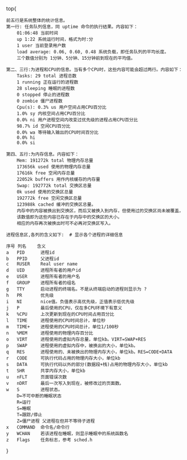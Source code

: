top{

    前五行是系统整体的统计信息。
    第一行: 任务队列信息，同 uptime 命令的执行结果。内容如下：
        01:06:48 当前时间
        up 1:22 系统运行时间，格式为时:分
        1 user 当前登录用户数
        load average: 0.06, 0.60, 0.48 系统负载，即任务队列的平均长度。
        三个数值分别为 1分钟、5分钟、15分钟前到现在的平均值。

    第二、三行:为进程和CPU的信息。当有多个CPU时，这些内容可能会超过两行。内容如下：
        Tasks: 29 total 进程总数
        1 running 正在运行的进程数
        28 sleeping 睡眠的进程数
        0 stopped 停止的进程数
        0 zombie 僵尸进程数
        Cpu(s): 0.3% us 用户空间占用CPU百分比
        1.0% sy 内核空间占用CPU百分比
        0.0% ni 用户进程空间内改变过优先级的进程占用CPU百分比
        98.7% id 空闲CPU百分比
        0.0% wa 等待输入输出的CPU时间百分比
        0.0% hi
        0.0% si

    第四、五行:为内存信息。内容如下：
        Mem: 191272k total 物理内存总量
        173656k used 使用的物理内存总量
        17616k free 空闲内存总量
        22052k buffers 用作内核缓存的内存量
        Swap: 192772k total 交换区总量
        0k used 使用的交换区总量
        192772k free 空闲交换区总量
        123988k cached 缓冲的交换区总量。
        内存中的内容被换出到交换区，而后又被换入到内存，但使用过的交换区尚未被覆盖，
        该数值即为这些内容已存在于内存中的交换区的大小。
        相应的内存再次被换出时可不必再对交换区写入。

    进程信息区,各列的含义如下:  # 显示各个进程的详细信息

    序号 列名    含义
    a   PID      进程id
    b   PPID     父进程id
    c   RUSER    Real user name
    d   UID      进程所有者的用户id
    e   USER     进程所有者的用户名
    f   GROUP    进程所有者的组名
    g   TTY      启动进程的终端名。不是从终端启动的进程则显示为 ?
    h   PR       优先级
    i   NI       nice值。负值表示高优先级，正值表示低优先级
    j   P        最后使用的CPU，仅在多CPU环境下有意义
    k   %CPU     上次更新到现在的CPU时间占用百分比
    l   TIME     进程使用的CPU时间总计，单位秒
    m   TIME+    进程使用的CPU时间总计，单位1/100秒
    n   %MEM     进程使用的物理内存百分比
    o   VIRT     进程使用的虚拟内存总量，单位kb。VIRT=SWAP+RES
    p   SWAP     进程使用的虚拟内存中，被换出的大小，单位kb。
    q   RES      进程使用的、未被换出的物理内存大小，单位kb。RES=CODE+DATA
    r   CODE     可执行代码占用的物理内存大小，单位kb
    s   DATA     可执行代码以外的部分(数据段+栈)占用的物理内存大小，单位kb
    t   SHR      共享内存大小，单位kb
    u   nFLT     页面错误次数
    v   nDRT     最后一次写入到现在，被修改过的页面数。
    w   S        进程状态。
        D=不可中断的睡眠状态
        R=运行
        S=睡眠
        T=跟踪/停止
        Z=僵尸进程 父进程在但并不等待子进程
    x   COMMAND  命令名/命令行
    y   WCHAN    若该进程在睡眠，则显示睡眠中的系统函数名
    z   Flags    任务标志，参考 sched.h

}
